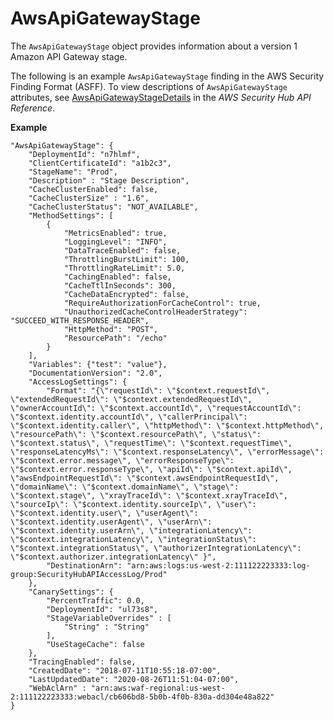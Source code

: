 # AwsApiGatewayStage<a name="asff-resourcedetails-awsapigatewaystage"></a>

The `AwsApiGatewayStage` object provides information about a version 1 Amazon API Gateway stage\.

The following is an example `AwsApiGatewayStage` finding in the AWS Security Finding Format \(ASFF\)\. To view descriptions of `AwsApiGatewayStage` attributes, see [AwsApiGatewayStageDetails](https://docs.aws.amazon.com/securityhub/1.0/APIReference/API_AwsApiGatewayStageDetails.html) in the *AWS Security Hub API Reference*\.

**Example**

```
"AwsApiGatewayStage": {
    "DeploymentId": "n7hlmf",
    "ClientCertificateId": "a1b2c3", 
    "StageName": "Prod",
    "Description" : "Stage Description",
    "CacheClusterEnabled": false,
    "CacheClusterSize" : "1.6",
    "CacheClusterStatus": "NOT_AVAILABLE",
    "MethodSettings": [
        {
            "MetricsEnabled": true,
            "LoggingLevel": "INFO",
            "DataTraceEnabled": false,
            "ThrottlingBurstLimit": 100,
            "ThrottlingRateLimit": 5.0,
            "CachingEnabled": false,
            "CacheTtlInSeconds": 300,
            "CacheDataEncrypted": false,
            "RequireAuthorizationForCacheControl": true,
            "UnauthorizedCacheControlHeaderStrategy": "SUCCEED_WITH_RESPONSE_HEADER",
            "HttpMethod": "POST",
            "ResourcePath": "/echo"
        }
    ],
    "Variables": {"test": "value"},
    "DocumentationVersion": "2.0",
    "AccessLogSettings": {
        "Format": "{\"requestId\": \"$context.requestId\", \"extendedRequestId\": \"$context.extendedRequestId\", \"ownerAccountId\": \"$context.accountId\", \"requestAccountId\": \"$context.identity.accountId\", \"callerPrincipal\": \"$context.identity.caller\", \"httpMethod\": \"$context.httpMethod\", \"resourcePath\": \"$context.resourcePath\", \"status\": \"$context.status\", \"requestTime\": \"$context.requestTime\", \"responseLatencyMs\": \"$context.responseLatency\", \"errorMessage\": \"$context.error.message\", \"errorResponseType\": \"$context.error.responseType\", \"apiId\": \"$context.apiId\", \"awsEndpointRequestId\": \"$context.awsEndpointRequestId\", \"domainName\": \"$context.domainName\", \"stage\": \"$context.stage\", \"xrayTraceId\": \"$context.xrayTraceId\", \"sourceIp\": \"$context.identity.sourceIp\", \"user\": \"$context.identity.user\", \"userAgent\": \"$context.identity.userAgent\", \"userArn\": \"$context.identity.userArn\", \"integrationLatency\": \"$context.integrationLatency\", \"integrationStatus\": \"$context.integrationStatus\", \"authorizerIntegrationLatency\": \"$context.authorizer.integrationLatency\" }",
        "DestinationArn": "arn:aws:logs:us-west-2:111122223333:log-group:SecurityHubAPIAccessLog/Prod"
    },
    "CanarySettings": {
        "PercentTraffic": 0.0,
        "DeploymentId": "ul73s8",
        "StageVariableOverrides" : [
            "String" : "String"
        ],
        "UseStageCache": false
    },
    "TracingEnabled": false,
    "CreatedDate": "2018-07-11T10:55:18-07:00",
    "LastUpdatedDate": "2020-08-26T11:51:04-07:00",
    "WebAclArn" : "arn:aws:waf-regional:us-west-2:111122223333:webacl/cb606bd8-5b0b-4f0b-830a-dd304e48a822"
}
```